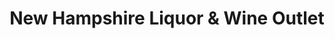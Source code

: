 ---
title: "New Hampshire Liquor & Wine Outlet"
url: /glen/new-hampshire-liquor-and-wine-outlet/
shop: alcohol
---